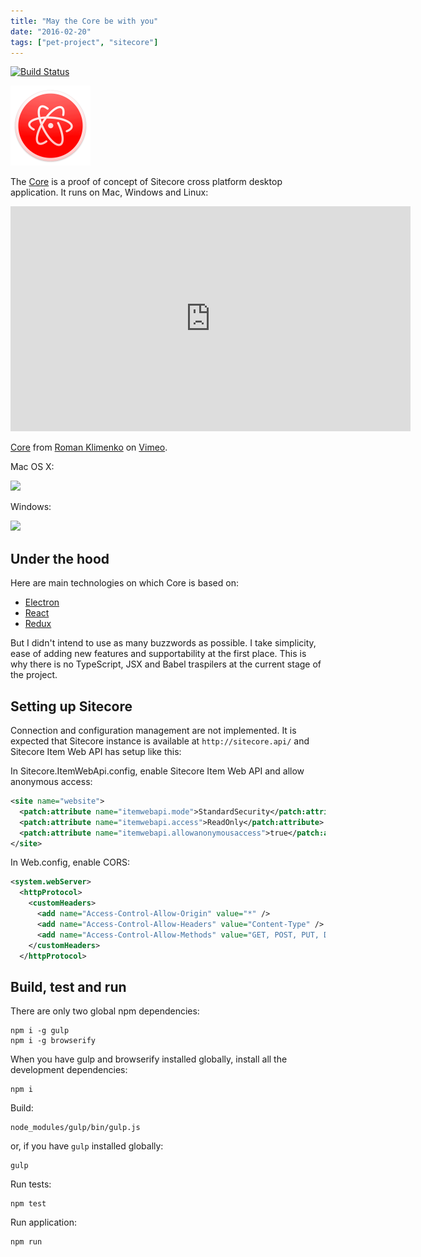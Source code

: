 ```yaml
---
title: "May the Core be with you"
date: "2016-02-20"
tags: ["pet-project", "sitecore"]
---
```


[![Build Status](https://travis-ci.org/romaklimenko/core.svg?branch=master)](https://travis-ci.org/romaklimenko/core)

<img src="https://raw.githubusercontent.com/romaklimenko/core/master/img/core.png" height="128" width="128" />

The [Core](https://github.com/romaklimenko/core) is a proof of concept of Sitecore cross platform desktop application. It runs on Mac, Windows and Linux:

<iframe src="https://player.vimeo.com/video/152064489" width="640" height="360" frameborder="0" allow="autoplay; fullscreen" allowfullscreen></iframe>
<p><a href="https://vimeo.com/152064489">Core</a> from <a href="https://vimeo.com/romaklimenko">Roman Klimenko</a> on <a href="https://vimeo.com">Vimeo</a>.</p>

Mac OS X:

<img src="screenshot-mac.png" class="img-fluid" />

Windows:

<img src="screenshot-win.png" class="img-fluid" />

## Under the hood

Here are main technologies on which Core is based on:

- [Electron](http://electron.atom.io/)
- [React](https://facebook.github.io/react/)
- [Redux](http://redux.js.org/)

But I didn't intend to use as many buzzwords as possible. I take simplicity, ease of adding new features and supportability at the first place. This is why there is no TypeScript, JSX and Babel traspilers at the current stage of the project.

## Setting up Sitecore

Connection and configuration management are not implemented. It is expected that Sitecore instance is available at `http://sitecore.api/` and Sitecore Item Web API has setup like this:

In Sitecore.ItemWebApi.config, enable Sitecore Item Web API and allow anonymous access:

```xml
<site name="website">
  <patch:attribute name="itemwebapi.mode">StandardSecurity</patch:attribute>
  <patch:attribute name="itemwebapi.access">ReadOnly</patch:attribute>
  <patch:attribute name="itemwebapi.allowanonymousaccess">true</patch:attribute>
</site>
```

In Web.config, enable CORS:

```xml
<system.webServer>
  <httpProtocol>
    <customHeaders>
      <add name="Access-Control-Allow-Origin" value="*" />
      <add name="Access-Control-Allow-Headers" value="Content-Type" />
      <add name="Access-Control-Allow-Methods" value="GET, POST, PUT, DELETE, OPTIONS" />
    </customHeaders>
  </httpProtocol>
```

## Build, test and run

There are only two global npm dependencies:

```shell
npm i -g gulp
npm i -g browserify
```

When you have gulp and browserify installed globally, install all the development dependencies:

```shell
npm i
```

Build:

```shell
node_modules/gulp/bin/gulp.js
```

or, if you have `gulp` installed globally:

```shell
gulp
```

Run tests:

```shell
npm test
```

Run application:

```shell
npm run
```
